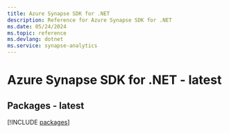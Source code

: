 ```yaml
---
title: Azure Synapse SDK for .NET
description: Reference for Azure Synapse SDK for .NET
ms.date: 05/24/2024
ms.topic: reference
ms.devlang: dotnet
ms.service: synapse-analytics
---
```

# Azure Synapse SDK for .NET - latest
## Packages - latest
[!INCLUDE [packages](synapse-index.md)]